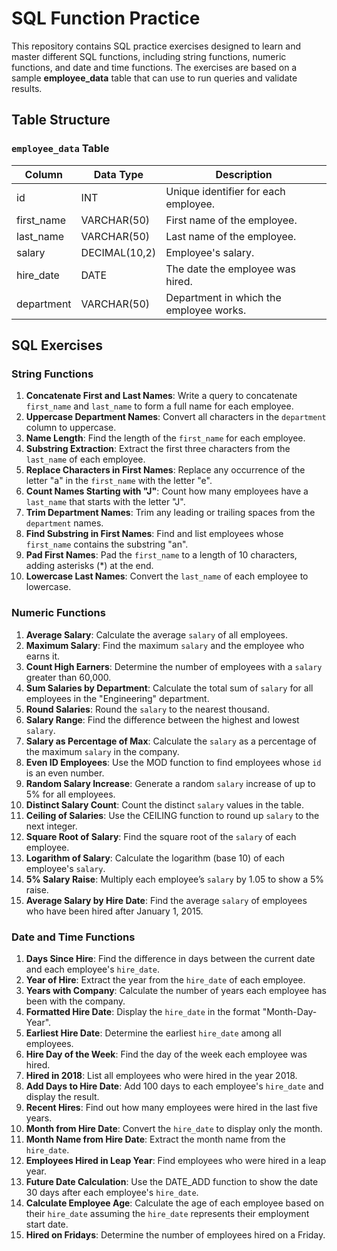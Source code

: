 # SQL Function Practice

This repository contains SQL practice exercises designed to learn and master different SQL functions, including string functions, numeric functions, and date and time functions. The exercises are based on a sample **employee_data** table that can use to run queries and validate results.

## Table Structure

### `employee_data` Table

| Column      | Data Type     | Description                      |
|-------------|---------------|----------------------------------|
| id          | INT           | Unique identifier for each employee. |
| first_name  | VARCHAR(50)   | First name of the employee.      |
| last_name   | VARCHAR(50)   | Last name of the employee.       |
| salary      | DECIMAL(10,2) | Employee's salary.               |
| hire_date   | DATE          | The date the employee was hired. |
| department  | VARCHAR(50)   | Department in which the employee works. |

## SQL Exercises

### String Functions

1. **Concatenate First and Last Names**: Write a query to concatenate `first_name` and `last_name` to form a full name for each employee.
2. **Uppercase Department Names**: Convert all characters in the `department` column to uppercase.
3. **Name Length**: Find the length of the `first_name` for each employee.
4. **Substring Extraction**: Extract the first three characters from the `last_name` of each employee.
5. **Replace Characters in First Names**: Replace any occurrence of the letter "a" in the `first_name` with the letter "e".
6. **Count Names Starting with "J"**: Count how many employees have a `last_name` that starts with the letter "J".
7. **Trim Department Names**: Trim any leading or trailing spaces from the `department` names.
8. **Find Substring in First Names**: Find and list employees whose `first_name` contains the substring "an".
9. **Pad First Names**: Pad the `first_name` to a length of 10 characters, adding asterisks (*) at the end.
10. **Lowercase Last Names**: Convert the `last_name` of each employee to lowercase.

### Numeric Functions

1. **Average Salary**: Calculate the average `salary` of all employees.
2. **Maximum Salary**: Find the maximum `salary` and the employee who earns it.
3. **Count High Earners**: Determine the number of employees with a `salary` greater than 60,000.
4. **Sum Salaries by Department**: Calculate the total sum of `salary` for all employees in the "Engineering" department.
5. **Round Salaries**: Round the `salary` to the nearest thousand.
6. **Salary Range**: Find the difference between the highest and lowest `salary`.
7. **Salary as Percentage of Max**: Calculate the `salary` as a percentage of the maximum `salary` in the company.
8. **Even ID Employees**: Use the MOD function to find employees whose `id` is an even number.
9. **Random Salary Increase**: Generate a random `salary` increase of up to 5% for all employees.
10. **Distinct Salary Count**: Count the distinct `salary` values in the table.
11. **Ceiling of Salaries**: Use the CEILING function to round up `salary` to the next integer.
12. **Square Root of Salary**: Find the square root of the `salary` of each employee.
13. **Logarithm of Salary**: Calculate the logarithm (base 10) of each employee's `salary`.
14. **5% Salary Raise**: Multiply each employee’s `salary` by 1.05 to show a 5% raise.
15. **Average Salary by Hire Date**: Find the average `salary` of employees who have been hired after January 1, 2015.

### Date and Time Functions

1. **Days Since Hire**: Find the difference in days between the current date and each employee's `hire_date`.
2. **Year of Hire**: Extract the year from the `hire_date` of each employee.
3. **Years with Company**: Calculate the number of years each employee has been with the company.
4. **Formatted Hire Date**: Display the `hire_date` in the format "Month-Day-Year".
5. **Earliest Hire Date**: Determine the earliest `hire_date` among all employees.
6. **Hire Day of the Week**: Find the day of the week each employee was hired.
7. **Hired in 2018**: List all employees who were hired in the year 2018.
8. **Add Days to Hire Date**: Add 100 days to each employee's `hire_date` and display the result.
9. **Recent Hires**: Find out how many employees were hired in the last five years.
10. **Month from Hire Date**: Convert the `hire_date` to display only the month.
11. **Month Name from Hire Date**: Extract the month name from the `hire_date`.
12. **Employees Hired in Leap Year**: Find employees who were hired in a leap year.
13. **Future Date Calculation**: Use the DATE_ADD function to show the date 30 days after each employee's `hire_date`.
14. **Calculate Employee Age**: Calculate the age of each employee based on their `hire_date` assuming the `hire_date` represents their employment start date.
15. **Hired on Fridays**: Determine the number of employees hired on a Friday.
